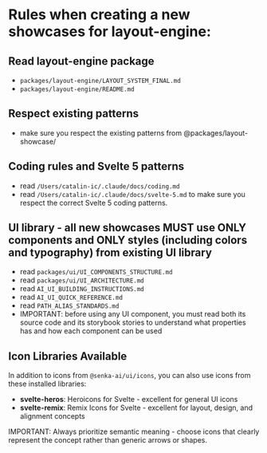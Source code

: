 # Rules when creating a new showcases for layout-engine:

## Read layout-engine package

- `packages/layout-engine/LAYOUT_SYSTEM_FINAL.md`
- `packages/layout-engine/README.md`

## Respect existing patterns

- make sure you respect the existing patterns from @packages/layout-showcase/

## Coding rules and Svelte 5 patterns

- read `/Users/catalin-ic/.claude/docs/coding.md`
- read `/Users/catalin-ic/.claude/docs/svelte-5.md` to make sure you respect the correct Svelte 5 coding patterns.

## UI library - all new showcases MUST use ONLY components and ONLY styles (including colors and typography) from existing UI library

- read `packages/ui/UI_COMPONENTS_STRUCTURE.md`
- read `packages/ui/UI_ARCHITECTURE.md`
- read `AI_UI_BUILDING_INSTRUCTIONS.md`
- read `AI_UI_QUICK_REFERENCE.md`
- read `PATH_ALIAS_STANDARDS.md`
- IMPORTANT: before using any UI component, you must read both its source code and its storybook stories to understand what properties has and how each component can be used

## Icon Libraries Available

In addition to icons from `@senka-ai/ui/icons`, you can also use icons from these installed libraries:

- **svelte-heros**: Heroicons for Svelte - excellent for general UI icons
- **svelte-remix**: Remix Icons for Svelte - excellent for layout, design, and alignment concepts

IMPORTANT: Always prioritize semantic meaning - choose icons that clearly represent the concept rather than generic arrows or shapes.
